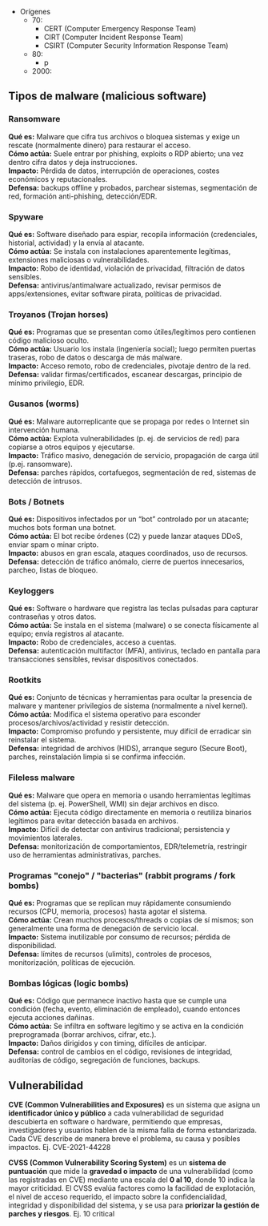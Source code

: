 - Orígenes
	- 70: 
		- CERT (Computer Emergency Response Team)
		- CIRT (Computer Incident Response Team)
		- CSIRT (Computer Security Information Response Team)
	- 80: 
		- p
	- 2000: 



## __Tipos de malware__ (malicious software)
### Ransomware
**Qué es:** Malware que cifra tus archivos o bloquea sistemas y exige un rescate (normalmente dinero) para restaurar el acceso.  
**Cómo actúa:** Suele entrar por phishing, exploits o RDP abierto; una vez dentro cifra datos y deja instrucciones.  
**Impacto:** Pérdida de datos, interrupción de operaciones, costes económicos y reputacionales.  
**Defensa:** backups offline y probados, parchear sistemas, segmentación de red, formación anti-phishing, detección/EDR.

### Spyware
**Qué es:** Software diseñado para espiar, recopila información (credenciales, historial, actividad) y la envía al atacante.  
**Cómo actúa:** Se instala con instalaciones aparentemente legítimas, extensiones maliciosas o vulnerabilidades.  
**Impacto:** Robo de identidad, violación de privacidad, filtración de datos sensibles.  
**Defensa:** antivirus/antimalware actualizado, revisar permisos de apps/extensiones, evitar software pirata, políticas de privacidad.

### Troyanos (Trojan horses)
**Qué es:** Programas que se presentan como útiles/legítimos pero contienen código malicioso oculto.  
**Cómo actúa:** Usuario los instala (ingeniería social); luego permiten puertas traseras, robo de datos o descarga de más malware.  
**Impacto:** Acceso remoto, robo de credenciales, pivotaje dentro de la red.  
**Defensa:** validar firmas/certificados, escanear descargas, principio de mínimo privilegio, EDR.

### Gusanos (worms)
**Qué es:** Malware autorreplicante que se propaga por redes o Internet sin intervención humana.  
**Cómo actúa:** Explota vulnerabilidades (p. ej. de servicios de red) para copiarse a otros equipos y ejecutarse.  
**Impacto:** Tráfico masivo, denegación de servicio, propagación de carga útil (p.ej. ransomware).  
**Defensa:** parches rápidos, cortafuegos, segmentación de red, sistemas de detección de intrusos.

### Bots / Botnets
**Qué es:** Dispositivos infectados por un “bot” controlado por un atacante; muchos bots forman una botnet.  
**Cómo actúa:** El bot recibe órdenes (C2) y puede lanzar ataques DDoS, enviar spam o minar cripto.  
**Impacto:** abusos en gran escala, ataques coordinados, uso de recursos.  
**Defensa:** detección de tráfico anómalo, cierre de puertos innecesarios, parcheo, listas de bloqueo.

### Keyloggers
**Qué es:** Software o hardware que registra las teclas pulsadas para capturar contraseñas y otros datos.  
**Cómo actúa:** Se instala en el sistema (malware) o se conecta físicamente al equipo; envía registros al atacante.  
**Impacto:** Robo de credenciales, acceso a cuentas.  
**Defensa:** autenticación multifactor (MFA), antivirus, teclado en pantalla para transacciones sensibles, revisar dispositivos conectados.

### Rootkits
**Qué es:** Conjunto de técnicas y herramientas para ocultar la presencia de malware y mantener privilegios de sistema (normalmente a nivel kernel).  
**Cómo actúa:** Modifica el sistema operativo para esconder procesos/archivos/actividad y resistir detección.  
**Impacto:** Compromiso profundo y persistente, muy difícil de erradicar sin reinstalar el sistema.  
**Defensa:** integridad de archivos (HIDS), arranque seguro (Secure Boot), parches, reinstalación limpia si se confirma infección.

### Fileless malware
**Qué es:** Malware que opera en memoria o usando herramientas legítimas del sistema (p. ej. PowerShell, WMI) sin dejar archivos en disco.  
**Cómo actúa:** Ejecuta código directamente en memoria o reutiliza binarios legítimos para evitar detección basada en archivos.  
**Impacto:** Difícil de detectar con antivirus tradicional; persistencia y movimientos laterales.  
**Defensa:** monitorización de comportamientos, EDR/telemetría, restringir uso de herramientas administrativas, parches.

### Programas "conejo" / "bacterias" (rabbit programs / fork bombs)
**Qué es:** Programas que se replican muy rápidamente consumiendo recursos (CPU, memoria, procesos) hasta agotar el sistema.  
**Cómo actúa:** Crean muchos procesos/threads o copias de sí mismos; son generalmente una forma de denegación de servicio local.  
**Impacto:** Sistema inutilizable por consumo de recursos; pérdida de disponibilidad.  
**Defensa:** límites de recursos (ulimits), controles de procesos, monitorización, políticas de ejecución.

### Bombas lógicas (logic bombs)
**Qué es:** Código que permanece inactivo hasta que se cumple una condición (fecha, evento, eliminación de empleado), cuando entonces ejecuta acciones dañinas.  
**Cómo actúa:** Se infiltra en software legítimo y se activa en la condición preprogramada (borrar archivos, cifrar, etc.).  
**Impacto:** Daños dirigidos y con timing, difíciles de anticipar.  
**Defensa:** control de cambios en el código, revisiones de integridad, auditorías de código, segregación de funciones, backups.

## Vulnerabilidad
**CVE (Common Vulnerabilities and Exposures)** es un sistema que asigna un **identificador único y público** a cada vulnerabilidad de seguridad descubierta en software o hardware, permitiendo que empresas, investigadores y usuarios hablen de la misma falla de forma estandarizada. Cada CVE describe de manera breve el problema, su causa y posibles impactos. Ej. CVE-2021-44228

**CVSS (Common Vulnerability Scoring System)** es un **sistema de puntuación** que mide la **gravedad o impacto** de una vulnerabilidad (como las registradas en CVE) mediante una escala del **0 al 10**, donde 10 indica la mayor criticidad. El CVSS evalúa factores como la facilidad de explotación, el nivel de acceso requerido, el impacto sobre la confidencialidad, integridad y disponibilidad del sistema, y se usa para **priorizar la gestión de parches y riesgos**. Ej. 10 critical